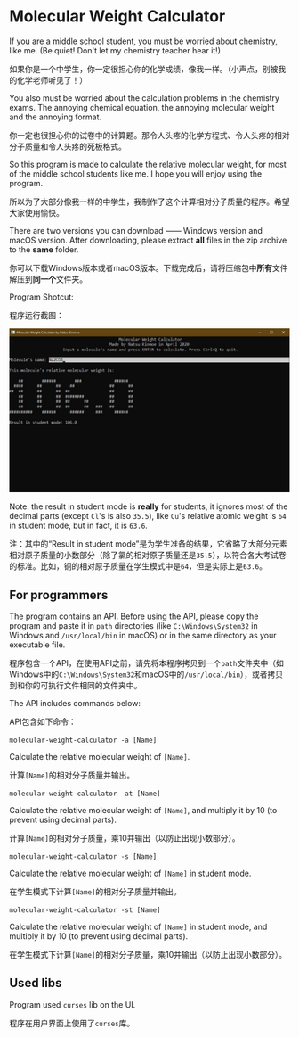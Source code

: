 # Molecular Weight Calculator
If you are a middle school student, you must be worried about chemistry, like me. (Be quiet! Don't let my chemistry teacher hear it!)

如果你是一个中学生，你一定很担心你的化学成绩，像我一样。（小声点，别被我的化学老师听见了！）



You also must be worried about the calculation problems in the chemistry exams. The annoying chemical equation, the annoying molecular weight and the annoying format.

你一定也很担心你的试卷中的计算题。那令人头疼的化学方程式、令人头疼的相对分子质量和令人头疼的死板格式。



So this program is made to calculate the relative molecular weight, for most of the middle school students like me. I hope you will enjoy using the program.

所以为了大部分像我一样的中学生，我制作了这个计算相对分子质量的程序。希望大家使用愉快。



There are two versions you can download —— Windows version and macOS version. After downloading, please extract **all** files in the zip archive to the **same** folder.

你可以下载Windows版本或者macOS版本。下载完成后，请将压缩包中**所有**文件解压到**同一个**文件夹。



Program Shotcut:

程序运行截图：

![](shotcut.jpg)



Note: the result in student mode is **really** for students, it ignores most of the decimal parts (except `Cl`'s is also `35.5`), like `Cu`'s relative atomic weight is `64` in student mode, but in fact, it is `63.6`.

注：其中的“Result in student mode”是为学生准备的结果，它省略了大部分元素相对原子质量的小数部分（除了氯的相对原子质量还是`35.5`），以符合各大考试卷的标准。比如，铜的相对原子质量在学生模式中是`64`，但是实际上是`63.6`。



## For programmers

The program contains an API. Before using the API, please copy the program and paste it in `path` directories (like `C:\Windows\System32` in Windows and `/usr/local/bin` in macOS) or in the same directory as your executable file.

程序包含一个API，在使用API之前，请先将本程序拷贝到一个`path`文件夹中（如Windows中的`C:\Windows\System32`和macOS中的`/usr/local/bin`），或者拷贝到和你的可执行文件相同的文件夹中。



The API includes commands below:

API包含如下命令：



`molecular-weight-calculator -a [Name]`

Calculate the relative molecular weight of `[Name]`.

计算`[Name]`的相对分子质量并输出。



`molecular-weight-calculator -at [Name]`

Calculate the relative molecular weight of `[Name]`, and multiply it by 10 (to prevent using decimal parts).

计算`[Name]`的相对分子质量，乘10并输出（以防止出现小数部分）。



`molecular-weight-calculator -s [Name]`

Calculate the relative molecular weight of `[Name]` in student mode.

在学生模式下计算`[Name]`的相对分子质量并输出。



`molecular-weight-calculator -st [Name]`

Calculate the relative molecular weight of `[Name]` in student mode, and multiply it by 10 (to prevent using decimal parts).

在学生模式下计算`[Name]`的相对分子质量，乘10并输出（以防止出现小数部分）。



## Used libs

Program used `curses` lib on the UI.

程序在用户界面上使用了`curses`库。